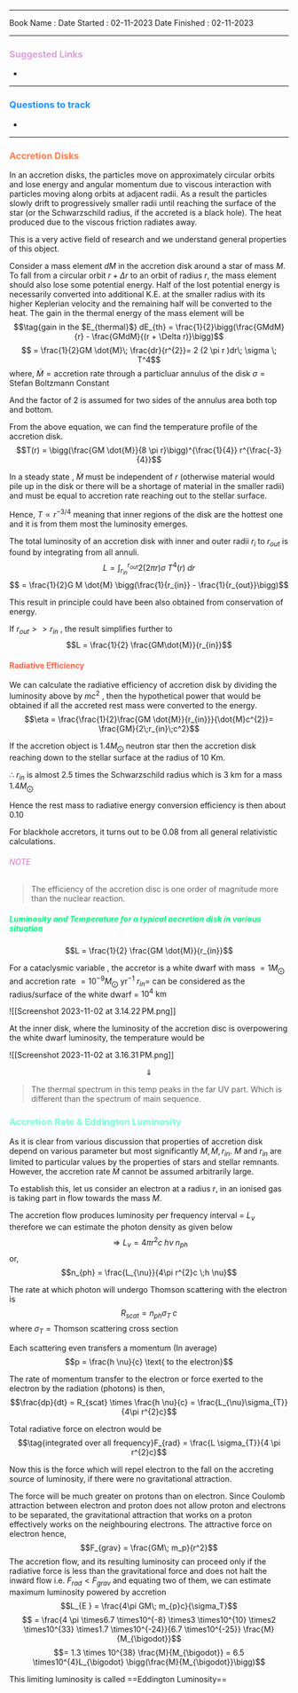 

<hr>

Book Name : 
Date Started : 02-11-2023
Date Finished :  02-11-2023

<hr>

### <span  style = "color:Plum">Suggested Links </span>
+ 

<hr>


### <span  style = "color:dodgerblue">Questions to track </span>
+ 


<hr>

### <span  style = "color:Coral">Accretion Disks </span>
In an accretion disks, the particles move on approximately circular orbits and lose energy and angular momentum due to viscous interaction with particles moving along orbits at adjacent radii. As a result the particles slowly drift to progressively smaller radii until reaching the surface of the star (or the Schwarzschild radius, if the accreted is a black hole).
The heat produced due to the viscous friction radiates away. 

This is a very active field of research and we understand general properties of this object. 

Consider a mass element $dM$ in the accretion disk around a star of mass $M$. To fall from a circular orbit $r + \Delta r$ to an orbit of radius $r$, the mass element should also lose some potential energy. Half of the lost potential energy is necessarily converted into additional $\text{K.E.}$ at the smaller radius with its higher Keplerian velocity and the remaining half will be converted to the heat. 
The gain in the thermal energy of the mass element will be 
$$\tag{gain in the $E_{thermal}$} dE_{th} = \frac{1}{2}\bigg(\frac{GMdM}{r} - \frac{GMdM}{(r + \Delta r)}\bigg)$$
$$ = \frac{1}{2}GM \dot{M}\;  \frac{dr}{r^{2}}= 2 (2 \pi r )dr\; \sigma \; T^4$$
where, 
$\dot{M} = \text{accretion rate through a particluar annulus of the disk}$
$\sigma = \text{Stefan Boltzmann Constant}$

And the factor of 2 is assumed for two sides of the annulus area both top and bottom. 

From the above equation, we can find the temperature profile of the accretion disk.
$$T(r) = \bigg(\frac{GM \dot{M}}{8 \pi r}\bigg)^{\frac{1}{4}} r^{\frac{-3}{4}}$$ 

In a steady state , $\dot{M}$ must be independent of $r$ (otherwise material would pile up in the disk or there will be a shortage of material in the smaller radii) and must be equal to accretion rate reaching out to the stellar surface. 

Hence, $T \propto r^{-3/4}$ meaning that inner regions of the disk are the hottest one and it is from them most the luminosity emerges. 

The total luminosity of an accretion disk with inner and outer radii $r_i$ to $r_{out}$ is found by integrating from all annuli. 
$$L = \int_{r_{in}}^{r_{out}} 2 (2 \pi r) \sigma\; T^{4}(r)\;dr$$
$$ = \frac{1}{2}G M \dot{M} \bigg(\frac{1}{r_{in}} - \frac{1}{r_{out}}\bigg)$$

This result in principle could have been also obtained from conservation of energy. 

If $r_{out} >> r_{in}$ , the result simplifies  further to 
$$L = \frac{1}{2} \frac{GM\dot{M}}{r_{in}}$$


#### <span  style = "color:Tomato">Radiative Efficiency</span>
We can calculate the radiative efficiency of accretion disk by dividing the luminosity above by $mc^2$ , then the hypothetical power that would be obtained if all the accreted  rest mass were converted to the energy. 
$$\eta = \frac{\frac{1}{2}\frac{GM \dot{M}}{r_{in}}}{\dot{M}c^{2}}= \frac{GM}{2\;r_{in}\;c^2}$$

If the accretion object is $1.4 M_{\bigodot}$ neutron star then the accretion disk reaching  down to the stellar surface at the radius of 10  Km. 

$\therefore \; r_{in}$ is almost 2.5 times the Schwarzschild radius which is 3 km for a mass $1.4 M_{\bigodot}$

Hence the rest mass to radiative energy conversion efficiency is then about $0.10$

For blackhole accretors, it turns out to be $0.08$ from all general relativistic calculations. 

###### <span  style = "color:Orchid">NOTE</span>
> The efficiency of the accretion disc is one order of magnitude  more than the nuclear reaction. 


##### <span  style = "color:SpringGreen">Luminosity and Temperature for a typical accretion disk in various situation</span>
$$L = \frac{1}{2} \frac{GM \dot{M}}{r_{in}}$$

For a cataclysmic variable , the accretor is a white dwarf with 
mass $= 1 M_{\bigodot}$ and 
accretion rate $= 10^{-9} M_{\bigodot} \text{ yr}^{-1}$
$r_{in} =$ can be considered as the radius/surface of the white dwarf = $10^{4}\text{ km}$

![[Screenshot 2023-11-02 at 3.14.22 PM.png]]

At the inner disk, where the luminosity of the accretion disc is overpowering the white dwarf luminosity, the temperature would be 

![[Screenshot 2023-11-02 at 3.16.31 PM.png]]

$$\Downarrow$$
> The thermal spectrum in this temp peaks in the far UV part. Which is different than the spectrum  of main sequence. 


### <span  style = "color:AquaMarine">Accretion Rate & Eddington Luminosity </span>
As it is clear from various discussion that properties of accretion disk depend on various parameter but most significantly $M, \dot{M}, r_{in}$. 
$M \text{ and } r_{in}$ are limited to particular values by the properties of stars and stellar remnants. However, the accretion rate $\dot{M}$ cannot be assumed arbitrarily large. 

To establish this, let us consider an electron at a radius $r$, in an ionised gas is taking part in flow towards the mass $M$. 

The accretion flow produces luminosity per frequency interval = $L_{\nu}$ therefore we can estimate the photon density as given below
$$\Longrightarrow L_{\nu} = 4 \pi r^{2}c\; h \nu\; n_{ph}$$
or, 
$$n_{ph} = \frac{L_{\nu}}{4\pi r^{2}c \;h \nu}$$

The rate at which photon will undergo Thomson scattering with the electron is 
$$R_{scat} = n_{ph} \sigma_{T}\; c$$
where 
$\sigma_{T}= \text{Thomson scattering cross section}$

Each scattering even transfers a momentum (In average)
$$p = \frac{h \nu}{c} \text{   to the electron}$$

The rate of momentum transfer to the electron or force exerted to the electron by the radiation (photons) is then, 
$$\frac{dp}{dt} = R_{scat} \times \frac{h \nu}{c} = \frac{L_{\nu}\sigma_{T}}{4\pi r^{2}c}$$

Total radiative force on electron would be 
$$\tag{integrated over all frequency}F_{rad} = \frac{L \sigma_{T}}{4 \pi r^{2}c}$$

Now this is the force which will repel electron to the fall on the accreting source of luminosity, if there were no gravitational attraction. 

The force will be much greater on protons than on electron. Since Coulomb attraction between electron and proton does not allow proton and electrons to be separated, the gravitational attraction that works on a proton effectively works on the neighbouring electrons. The attractive force on electron hence, 
$$F_{grav} = \frac{GM\; m_p}{r^2}$$
The accretion flow, and its resulting luminosity can proceed only if the radiative force is less than the gravitational force and does not halt the inward flow i.e. $F_{rad} < F_{grav}$ and equating two of them, we can estimate maximum luminosity powered by accretion
$$L_{E } = \frac{4\pi GM\; m_{p}c}{\sigma_T}$$
$$ = \frac{4 \pi \times6.7 \times10^{-8} \times3  \times10^{10} \times2 \times10^{33} \times1.7 \times10^{-24}}{6.7 \times10^{-25}} \frac{M}{M_{\bigodot}}$$
$$= 1.3 \times 10^{38} \frac{M}{M_{\bigodot}} = 6.5 \times10^{4}L_{\bigodot} \bigg(\frac{M}{M_{\bigodot}}\bigg)$$

This limiting luminosity is called ==Eddington Luminosity==
